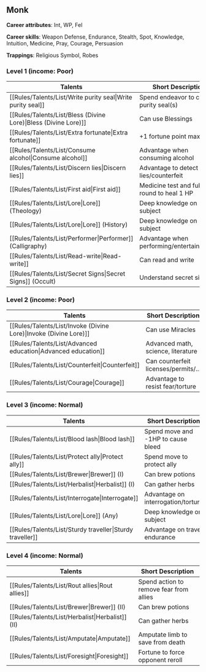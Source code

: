 
## Monk

**Career attributes**: Int, WP, Fel

**Career skills**: Weapon Defense, Endurance, Stealth, Spot, Knowledge, Intuition, Medicine, Pray, Courage, Persuasion

**Trappings**: Religious Symbol, Robes

### Level 1 (income: Poor)

| Talents | Short Description |
| --- | --- |
| [[Rules/Talents/List/Write purity seal\|Write purity seal]] | Spend endeavor to create purity seal(s) |
| [[Rules/Talents/List/Bless (Divine Lore)\|Bless (Divine Lore)]] | Can use Blessings |
| [[Rules/Talents/List/Extra fortunate\|Extra fortunate]] | +1 fortune point max |
| [[Rules/Talents/List/Consume alcohol\|Consume alcohol]] | Advantage when consuming alcohol |
| [[Rules/Talents/List/Discern lies\|Discern lies]] | Advantage to detect lies/counterfeit |
| [[Rules/Talents/List/First aid\|First aid]] | Medicine test and full round to heal 1 HP |
| [[Rules/Talents/List/Lore\|Lore]] (Theology) | Deep knowledge on subject |
| [[Rules/Talents/List/Lore\|Lore]] (History) | Deep knowledge on subject |
| [[Rules/Talents/List/Performer\|Performer]] (Calligraphy) | Advantage when performing/entertaining/art |
| [[Rules/Talents/List/Read-write\|Read-write]] | Can read and write |
| [[Rules/Talents/List/Secret Signs\|Secret Signs]] (Occult) | Understand secret signs |


### Level 2 (income: Poor)

| Talents | Short Description |
| --- | --- |
| [[Rules/Talents/List/Invoke (Divine Lore)\|Invoke (Divine Lore)]] | Can use Miracles |
| [[Rules/Talents/List/Advanced education\|Advanced education]] | Advanced math, science, literature |
| [[Rules/Talents/List/Counterfeit\|Counterfeit]] | Can counterfeit licenses/permits/... |
| [[Rules/Talents/List/Courage\|Courage]] | Advantage to resist fear/torture |


### Level 3 (income: Normal)

| Talents | Short Description |
| --- | --- |
| [[Rules/Talents/List/Blood lash\|Blood lash]] | Spend move and -1HP to cause bleed |
| [[Rules/Talents/List/Protect ally\|Protect ally]] | Spend move to protect ally |
| [[Rules/Talents/List/Brewer\|Brewer]] (I) | Can brew potions |
| [[Rules/Talents/List/Herbalist\|Herbalist]] (I) | Can gather herbs |
| [[Rules/Talents/List/Interrogate\|Interrogate]] | Advantage on interrogation/torture |
| [[Rules/Talents/List/Lore\|Lore]] (Any) | Deep knowledge on subject |
| [[Rules/Talents/List/Sturdy traveller\|Sturdy traveller]] | Advantage on travel endurance |


### Level 4 (income: Normal)

| Talents | Short Description |
| --- | --- |
| [[Rules/Talents/List/Rout allies\|Rout allies]] | Spend action to remove fear from allies |
| [[Rules/Talents/List/Brewer\|Brewer]] (II) | Can brew potions |
| [[Rules/Talents/List/Herbalist\|Herbalist]] (II) | Can gather herbs |
| [[Rules/Talents/List/Amputate\|Amputate]] | Amputate limb to save from death |
| [[Rules/Talents/List/Foresight\|Foresight]] | Fortune to force opponent reroll |


